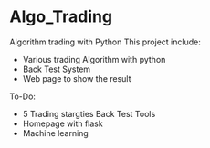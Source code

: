 # Algo_Trading

Algorithm trading with Python
This project include:
  - Various trading Algorithm with python
  - Back Test System
  - Web page to show the result 

To-Do:
  - 5 Trading stargties Back Test Tools
  - Homepage with flask
  - Machine learning

